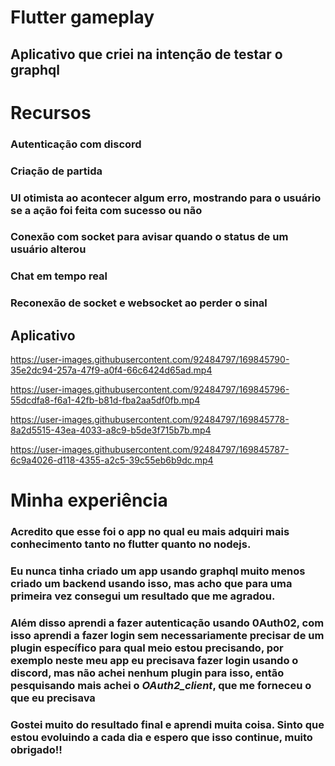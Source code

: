 # Flutter gameplay

## Aplicativo que criei na intenção de testar o graphql

# Recursos
### Autenticação com discord
### Criação de partida
### UI otimista ao acontecer algum erro, mostrando para o usuário se a ação foi feita com sucesso ou não
### Conexão com socket para avisar quando o status de um usuário alterou
### Chat em tempo real
### Reconexão de socket e websocket ao perder o sinal

## Aplicativo

https://user-images.githubusercontent.com/92484797/169845790-35e2dc94-257a-47f9-a0f4-66c6424d65ad.mp4

https://user-images.githubusercontent.com/92484797/169845796-55dcdfa8-f6a1-42fb-b81d-fba2aa5df0fb.mp4

https://user-images.githubusercontent.com/92484797/169845778-8a2d5515-43ea-4033-a8c9-b5de3f715b7b.mp4

https://user-images.githubusercontent.com/92484797/169845787-6c9a4026-d118-4355-a2c5-39c55eb6b9dc.mp4

# Minha experiência

### Acredito que esse foi o app no qual eu mais adquiri mais conhecimento tanto no flutter quanto no nodejs.
### Eu nunca tinha criado um app usando graphql muito menos criado um backend usando isso, mas acho que para uma primeira vez consegui um resultado que me agradou.
### Além disso aprendi a fazer autenticação usando 0Auth02, com isso aprendi a fazer login sem necessariamente precisar de um plugin específico para qual meio estou precisando, por exemplo neste meu app eu precisava fazer login usando o discord, mas não achei nenhum plugin para isso, então pesquisando mais achei o <i>OAuth2_client</i>, que me forneceu o que eu precisava
### Gostei muito do resultado final e aprendi muita coisa. Sinto que estou evoluindo a cada dia e espero que isso continue, muito obrigado!!
